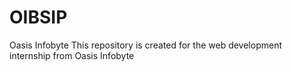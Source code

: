 # OIBSIP
Oasis Infobyte
This repository is created for the web development internship from Oasis Infobyte 
